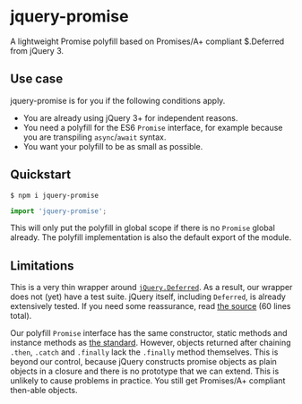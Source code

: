 # jquery-promise

A lightweight Promise polyfill based on Promises/A+ compliant $.Deferred from jQuery 3.


## Use case

jquery-promise is for you if the following conditions apply.

 - You are already using jQuery 3+ for independent reasons.
 - You need a polyfill for the ES6 `Promise` interface, for example because you are transpiling `async`/`await` syntax.
 - You want your polyfill to be as small as possible.


## Quickstart

```console
$ npm i jquery-promise
```

```js
import 'jquery-promise';
```

This will only put the polyfill in global scope if there is no `Promise` global already. The polyfill implementation is also the default export of the module.


## Limitations

This is a very thin wrapper around [`jQuery.Deferred`][2]. As a result, our wrapper does not (yet) have a test suite. jQuery itself, including `Deferred`, is already extensively tested. If you need some reassurance, read [the source][3] (60 lines total).

[2]: https://api.jquery.com/category/deferred-object/
[3]: https://github.com/UUDigitalHumanitieslab/jquery-promise/blob/develop/jquery-promise.es6

Our polyfill `Promise` interface has the same constructor, static methods and instance methods as [the standard][4]. However, objects returned after chaining `.then`, `.catch` and `.finally` lack the `.finally` method themselves. This is beyond our control, because jQuery constructs promise objects as plain objects in a closure and there is no prototype that we can extend. This is unlikely to cause problems in practice. You still get Promises/A+ compliant then-able objects.

[4]: https://developer.mozilla.org/en-US/docs/Web/JavaScript/Reference/Global_Objects/Promise
